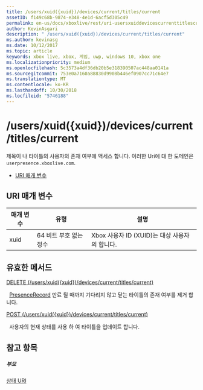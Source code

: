 ```yaml
---
title: /users/xuid({xuid})/devices/current/titles/current
assetID: f149c68b-9874-e348-4e1d-6acf5d305c49
permalink: en-us/docs/xboxlive/rest/uri-usersxuiddevicescurrenttitlescurrent.html
author: KevinAsgari
description: " /users/xuid({xuid})/devices/current/titles/current"
ms.author: kevinasg
ms.date: 10/12/2017
ms.topic: article
keywords: xbox live, xbox, 게임, uwp, windows 10, xbox one
ms.localizationpriority: medium
ms.openlocfilehash: 5c3573a4df36db20b5e318390507ac448aa0141a
ms.sourcegitcommit: 753e0a7160a88830d9908b446ef0907cc71c64e7
ms.translationtype: MT
ms.contentlocale: ko-KR
ms.lasthandoff: 10/30/2018
ms.locfileid: "5746188"
---
```

# <a name="usersxuidxuiddevicescurrenttitlescurrent"></a>/users/xuid({xuid})/devices/current/titles/current
제목이 나 타이틀의 사용자의 존재 여부에 액세스 합니다. 이러한 Uri에 대 한 도메인은 `userpresence.xboxlive.com`.
 
  * [URI 매개 변수](#ID4EV)
 
<a id="ID4EV"></a>

 
## <a name="uri-parameters"></a>URI 매개 변수
 
| 매개 변수| 유형| 설명| 
| --- | --- | --- | 
| xuid| 64 비트 부호 없는 정수| Xbox 사용자 ID (XUID)는 대상 사용자의 합니다.| 
  
<a id="ID4EUB"></a>

 
## <a name="valid-methods"></a>유효한 메서드

[DELETE (/users/xuid({xuid})/devices/current/titles/current)](uri-usersxuiddevicescurrenttitlescurrentdelete.md)

&nbsp;&nbsp;[PresenceRecord](../../json/json-presencerecord.md) 만료 될 때까지 기다리지 않고 닫는 타이틀의 존재 여부를 제거 합니다.

[POST (/users/xuid({xuid})/devices/current/titles/current)](uri-usersxuiddevicescurrenttitlescurrentpost.md)

&nbsp;&nbsp;사용자의 현재 상태를 사용 하 여 타이틀을 업데이트 합니다.
 
<a id="ID4EBC"></a>

 
## <a name="see-also"></a>참고 항목
 
<a id="ID4EDC"></a>

 
##### <a name="parent"></a>부모 

[상태 URI](atoc-reference-presence.md)

   